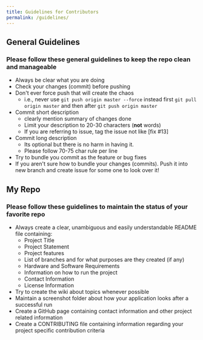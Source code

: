 ```yaml
---
title: Guidelines for Contributors
permalink: /guidelines/
---
```


## General Guidelines

### Please follow these general guidelines to keep the repo clean and manageable

*   Always be clear what you are doing
*   Check your changes (commit) before pushing
*   Don't ever force push that will create the chaos
    *   i.e., never use `git push origin master --force` instead first `git pull origin master` and then after `git push origin master`
*   Commit short description
    *   clearly mention summary of changes done
    *   Limit your description to 20-30 characters (**not** words)
    *   If you are referring to issue, tag the issue not like [fix #13]
*   Commit long description
    *   Its optional but there is no harm in having it.
    *   Please follow 70-75 char rule per line
*   Try to bundle you commit as the feature or bug fixes
*   If you aren't sure how to bundle your changes (commits). Push it into new branch and create issue for some one to look over it!

## My Repo

### Please follow these guidelines to maintain the status of your favorite repo

*   Always create a clear, unambiguous and easily understandable README file containing:
    *   Project Title
    *   Project Statement
    *   Project features
    *   List of branches and for what purposes are they created (if any)
    *   Hardware and Software Requirements
    *   Information on how to run the project
    *   Contact Information
    *   License Information
*   Try to create the wiki about topics whenever possible
*   Maintain a screenshot folder about how your application looks after a successful run
*   Create a GitHub page containing contact information and other project related information
*   Create a CONTRIBUTING file containing information regarding your project specific contribution criteria
